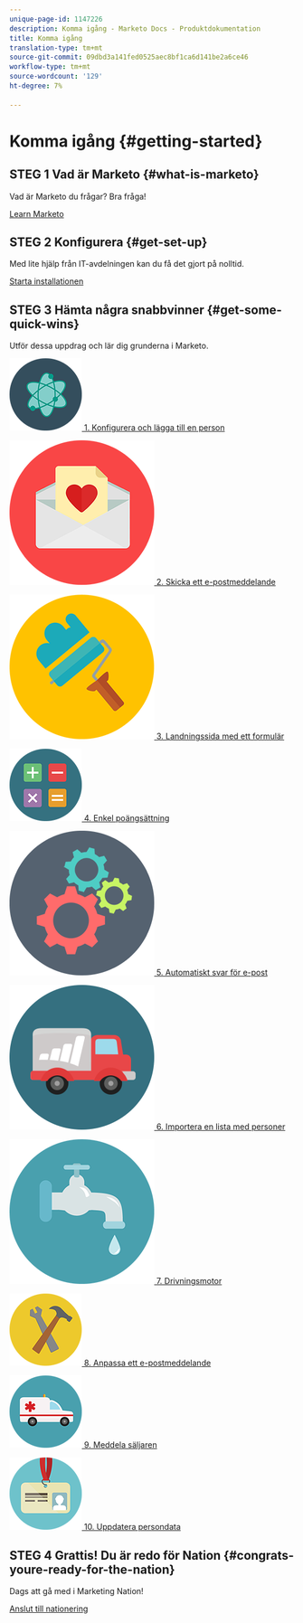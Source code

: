 ```yaml
---
unique-page-id: 1147226
description: Komma igång - Marketo Docs - Produktdokumentation
title: Komma igång
translation-type: tm+mt
source-git-commit: 09dbd3a141fed0525aec8bf1ca6d141be2a6ce46
workflow-type: tm+mt
source-wordcount: '129'
ht-degree: 7%

---
```



# Komma igång {#getting-started}

## STEG 1 Vad är Marketo {#what-is-marketo}

Vad är Marketo du frågar? Bra fråga!

[Learn Marketo](getting-started/what-is-marketo.md)

## STEG 2 Konfigurera {#get-set-up}

Med lite hjälp från IT-avdelningen kan du få det gjort på nolltid.

[Starta installationen](getting-started/setup-steps.md)

## STEG 3 Hämta några snabbvinner {#get-some-quick-wins}

Utför dessa uppdrag och lär dig grunderna i Marketo.

[![](assets/education-science-12.png)  1. Konfigurera och lägga till en person](https://docs.marketo.com/pages/viewpage.action?pageId=2359351)

[![](assets/valentine-day-10.png)  2. Skicka ett e-postmeddelande](getting-started/quick-wins/send-an-email.md)

[![](assets/graphic-design-tools-19.png)  3. Landningssida med ett formulär](getting-started/quick-wins/landing-page-with-a-form.md)

[![](assets/office-31.png)  4. Enkel poängsättning](getting-started/quick-wins/simple-scoring.md)

[![](assets/technology-08.png)  5. Automatiskt svar för e-post](getting-started/quick-wins/email-auto-response.md)

[![](assets/shopping-27.png)  6. Importera en lista med personer](getting-started/quick-wins/import-a-list-of-people.md)

[![](assets/ecology-14.png)  7. Drivningsmotor](getting-started/quick-wins/drip-drip-nurture.md)

[![](assets/seo-44.png)  8. Anpassa ett e-postmeddelande](getting-started/quick-wins/personalize-an-email.md)

[![](assets/medical-16.png)  9. Meddela säljaren](getting-started/quick-wins/alert-the-sales-rep.md)

[![](assets/office-23.png)  10. Uppdatera persondata](getting-started/quick-wins/update-person-data.md)

## STEG 4 Grattis! Du är redo för Nation  {#congrats-youre-ready-for-the-nation}

Dags att gå med i Marketing Nation!

[Anslut till nationering](https://nation.marketo.com)
